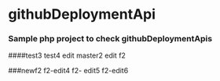 # githubDeploymentApi
### Sample php project to check githubDeploymentApis



####test3
test4
edit master2
edit f2

###newf2
f2-edit4
f2- edit5
f2-edit6
